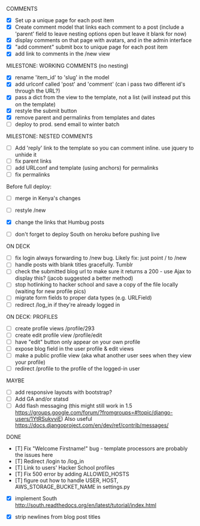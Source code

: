 COMMENTS
- [x] Set up a unique page for each post item
- [x] Create comment model that links each comment to a post (include a 'parent' field to leave nesting options open but leave it blank for now)
- [x] display comments on that page with avatars, and in the admin interface
- [x] "add comment" submit box to unique page for each post item
- [x] add link to comments in the /new view

MILESTONE: WORKING COMMENTS (no nesting)
- [x] rename 'item_id' to 'slug' in the model
- [x] add urlconf called 'post' and 'comment' (can i pass two different id's through the URL?)
- [x] pass a dict from the view to the template, not a list (will instead put this on the template)
- [x] restyle the submit button
- [x] remove parent and permalinks from templates and dates
- [ ] deploy to prod. send email to winter batch

MILESTONE: NESTED COMMENTS
- [ ] Add 'reply' link to the template so you can comment inline. use jquery to unhide it
- [ ] fix parent links
- [ ] add URLconf and template (using anchors) for permalinks
- [ ] fix permalinks

Before full deploy: 
- [ ] merge in Kenya's changes
- [ ] restyle /new
- [x] change the links that Humbug posts
- [ ] don't forget to deploy South on heroku before pushing live






ON DECK
- [ ] fix login always forwarding to /new bug. Likely fix: just point / to /new
- [ ] handle posts with blank titles gracefully. Tumblr
- [ ] check the submitted blog url to make sure it returns a 200 - use Ajax to display this? (jacob suggested a better method)
- [ ] stop hotlinking to hacker school and save a copy of the file locally (waiting for new profile pics)
- [ ] migrate form fields to proper data types (e.g. URLField)
- [ ] redirect /log_in if they're already logged in

ON DECK: PROFILES
- [ ] create profile views /profile/293
- [ ] create edit profile view /profile/edit
- [ ] have "edit" button only appear on your own profile
- [ ] expose blog field in the user profile & edit views
- [ ] make a public profile view (aka what another user sees when they view your profile)
- [ ] redirect /profile to the profile of the logged-in user

MAYBE
- [ ] add responsive layouts with bootstrap?
- [ ] Add GA and/or statsd
- [ ] Add flash messaging (this might still work in 1.5 https://groups.google.com/forum/?fromgroups=#!topic/django-users/1YtRSukvviE) Also useful https://docs.djangoproject.com/en/dev/ref/contrib/messages/

DONE
- [T] Fix "Welcome Firstname!" bug - template processors are probably the issues here
- [T] Redirect /login to /log_in
- [T] Link to users' Hacker School profiles
- [T] Fix 500 error by adding ALLOWED_HOSTS
- [T] figure out how to handle USER, HOST, AWS_STORAGE_BUCKET_NAME in settings.py
- [x] implement South http://south.readthedocs.org/en/latest/tutorial/index.html
- [x] strip newlines from blog post titles

